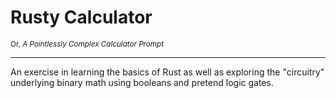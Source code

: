# Rusty Calculator

<sub>Or, *A Pointlessly Complex Calculator Prompt*</sub>

---

An exercise in learning the basics of Rust as well as exploring the
"circuitry" underlying binary math using booleans and pretend logic gates.
